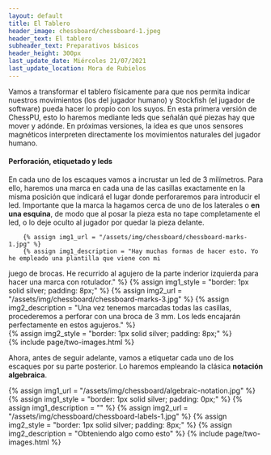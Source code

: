 ```yaml
---
layout: default
title: El Tablero
header_image: chessboard/chessboard-1.jpeg
header_text: El tablero
subheader_text: Preparativos básicos
header_height: 300px
last_update_date: Miércoles 21/07/2021
last_update_location: Mora de Rubielos
---
```

Vamos a transformar el tablero físicamente para que nos permita indicar nuestros 
movimientos (los del jugador humano) y Stockfish (el jugador de software) pueda hacer lo propio con 
los suyos. En esta primera versión de ChessPU, esto
lo haremos mediante leds que señalán qué piezas
hay que mover y adónde. En próximas versiones, la idea es que unos sensores
magnéticos interpreten directamente los movimientos naturales del jugador humano.
#### Perforación, etiquetado y leds

En cada uno de los escaques vamos a incrustar un led de 3 milímetros. Para ello, 
haremos una marca en cada una de las casillas exactamente en la
misma posición que indicará el lugar donde perforaremos para introducir el led. 
Importante que la marca la hagamos cerca de uno de los 
laterales o __en una esquina__, de modo que al posar la pieza esta no tape
completamente el led, o lo deje oculto al jugador por quedar la pieza delante.

        {% assign img1_url = "/assets/img/chessboard/chessboard-marks-1.jpg" %}
        {% assign img1_description = "Hay muchas formas de hacer esto. Yo he empleado una plantilla que viene con mi
juego de brocas. He recurrido al agujero de la parte inderior izquierda para 
hacer una marca con rotulador." %}
        {% assign img1_style = "border: 1px solid silver; padding: 8px;" %}
        {% assign img2_url = "/assets/img/chessboard/chessboard-marks-3.jpg" %}
        {% assign img2_description = "Una vez tenemos marcadas todas las casillas, procederemos a perforar con una 
broca de 3 mm. Los leds encajarán perfectamente en estos agujeros." %}    
        {% assign img2_style = "border: 1px solid silver; padding: 8px;" %}    
        {% include page/two-images.html %}

Ahora, antes de seguir adelante, vamos a etiquetar cada uno de los escaques por
su parte posterior. Lo haremos empleando la clásica __notación algebraica__.

{% assign img1_url = "/assets/img/chessboard/algebraic-notation.jpg" %}
{% assign img1_style = "border: 1px solid silver; padding: 0px;" %}
{% assign img1_description = "" %}
{% assign img2_url = "/assets/img/chessboard/chessboard-labels-1.jpg" %}
{% assign img2_style = "border: 1px solid silver; padding: 8px;" %}
{% assign img2_description = "Obteniendo algo como esto" %}
{% include page/two-images.html %}



